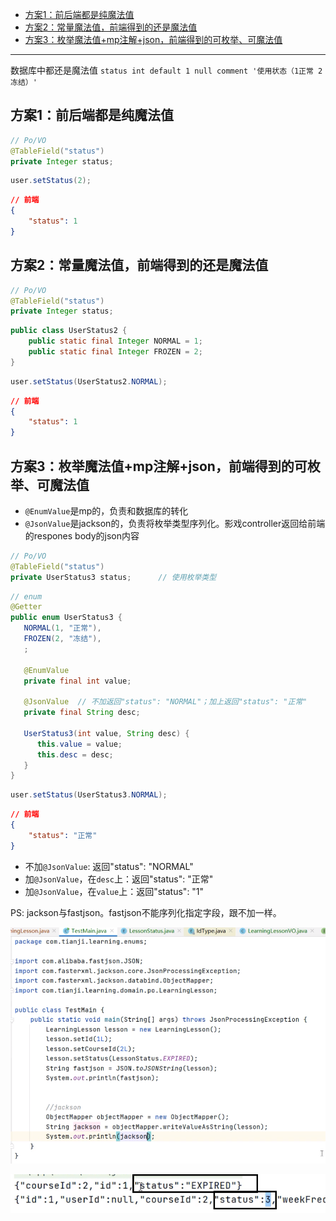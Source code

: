 - [方案1：前后端都是纯魔法值](#方案1前后端都是纯魔法值)
- [方案2：常量魔法值，前端得到的还是魔法值](#方案2常量魔法值前端得到的还是魔法值)
- [方案3：枚举魔法值+mp注解+json，前端得到的可枚举、可魔法值](#方案3枚举魔法值mp注解json前端得到的可枚举可魔法值)

---
数据库中都还是魔法值 `status int default 1 null comment '使用状态（1正常 2冻结）'`

## 方案1：前后端都是纯魔法值

```java
// Po/VO
@TableField("status")
private Integer status;
```
```java
user.setStatus(2);
```
```json
// 前端
{
    "status": 1
}
```

## 方案2：常量魔法值，前端得到的还是魔法值

```java
// Po/VO
@TableField("status")
private Integer status;
```
```java
public class UserStatus2 {
    public static final Integer NORMAL = 1;
    public static final Integer FROZEN = 2;
}
```
```java
user.setStatus(UserStatus2.NORMAL);
```
```json
// 前端
{
    "status": 1
}
```

## 方案3：枚举魔法值+mp注解+json，前端得到的可枚举、可魔法值

- `@EnumValue`是mp的，负责和数据库的转化
- `@JsonValue`是jackson的，负责将枚举类型序列化。影戏controller返回给前端的respones body的json内容

```java
// Po/VO
@TableField("status")
private UserStatus3 status;      // 使用枚举类型
```
```java
// enum
@Getter
public enum UserStatus3 {
   NORMAL(1, "正常"),
   FROZEN(2, "冻结"),
   ;

   @EnumValue
   private final int value;
   
   @JsonValue  // 不加返回"status": "NORMAL"；加上返回"status": "正常"
   private final String desc;

   UserStatus3(int value, String desc) {
      this.value = value;
      this.desc = desc;
   }
}
```
```java
user.setStatus(UserStatus3.NORMAL);
```
```json
// 前端
{
    "status": "正常"
}
```

- 不加`@JsonValue`: 返回"status": "NORMAL"
- 加`@JsonValue`，在`desc`上：返回"status": "正常"
- 加`@JsonValue`，在`value`上：返回"status": "1"

PS: jackson与fastjson。fastjson不能序列化指定字段，跟不加一样。

![alt text](../../../images/image-327.png)

![alt text](../../../images/image-328.png)